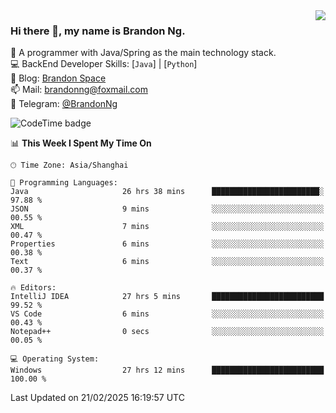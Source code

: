 <img  align="right" src="https://github-readme-stats-brandon0824.vercel.app/api/top-langs/?username=brandon0824&layout=compact">

### Hi there 👋, my name is Brandon Ng.

🌱 A programmer with Java/Spring as the main technology stack.  
💻 BackEnd Developer Skills: [`Java`] | [`Python`]  
📝 Blog: [Brandon Space](https://brandonng.tech)  
📫 Mail: brandonng@foxmail.com  
📰 Telegram: [@BrandonNg](https://t.me/BrandonNg24)  

![CodeTime badge](https://img.shields.io/endpoint?style=flat-square&url=https%3A%2F%2Fapi.codetime.dev%2Fshield%3Fid%3D128%26project%3D%26in%3D604800000)

<!--START_SECTION:waka-->
📊 **This Week I Spent My Time On** 

```text
🕑︎ Time Zone: Asia/Shanghai

💬 Programming Languages: 
Java                     26 hrs 38 mins      ████████████████████████░   97.88 % 
JSON                     9 mins              ░░░░░░░░░░░░░░░░░░░░░░░░░   00.55 % 
XML                      7 mins              ░░░░░░░░░░░░░░░░░░░░░░░░░   00.47 % 
Properties               6 mins              ░░░░░░░░░░░░░░░░░░░░░░░░░   00.38 % 
Text                     6 mins              ░░░░░░░░░░░░░░░░░░░░░░░░░   00.37 % 

🔥 Editors: 
IntelliJ IDEA            27 hrs 5 mins       █████████████████████████   99.52 % 
VS Code                  6 mins              ░░░░░░░░░░░░░░░░░░░░░░░░░   00.43 % 
Notepad++                0 secs              ░░░░░░░░░░░░░░░░░░░░░░░░░   00.05 % 

💻 Operating System: 
Windows                  27 hrs 12 mins      █████████████████████████   100.00 % 
```


 Last Updated on 21/02/2025 16:19:57 UTC
<!--END_SECTION:waka-->
